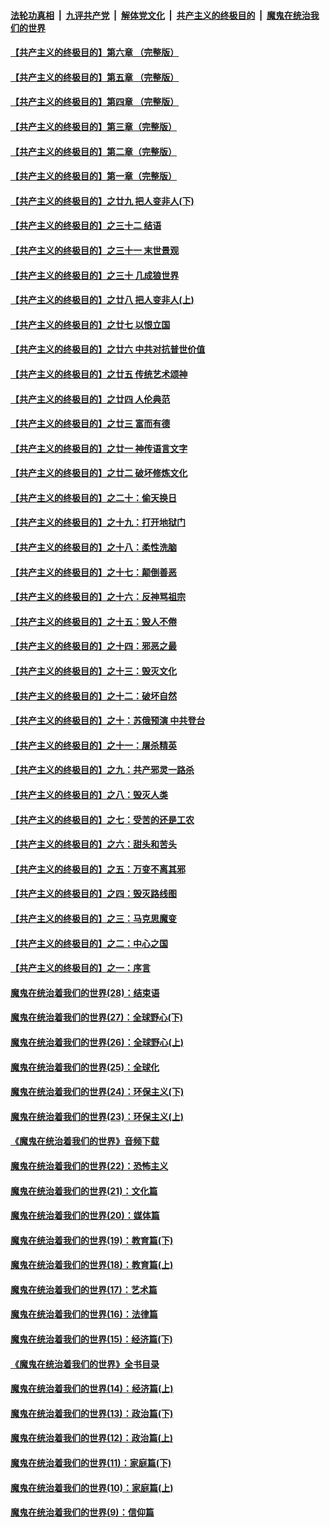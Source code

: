 ####  [法轮功真相](../../../../basic/blob/master/README.md?t=10071401) &nbsp;|&nbsp; [九评共产党](../../../../9ping.md/blob/master/README.md?t=10071401) &nbsp;|&nbsp; [解体党文化](../../../../jtdwh.md/blob/master/README.md?t=10071401)  &nbsp;|&nbsp; [共产主义的终极目的](../../../../gczydzjmd.md/blob/master/README.md?t=10071401) &nbsp;|&nbsp; [魔鬼在统治我们的世界](../../../../mgztzwmdsj.md/blob/master/README.md?t=10071401) 

#### [【共产主义的终极目的】第六章 （完整版）](../pages/nsc422/n11428913.md?t=10071401) 

#### [【共产主义的终极目的】第五章 （完整版）](../pages/nsc422/n11428912.md?t=10071401) 

#### [【共产主义的终极目的】第四章 （完整版）](../pages/nsc422/n11428907.md?t=10071401) 

#### [【共产主义的终极目的】第三章（完整版）](../pages/nsc422/n11428848.md?t=10071401) 

#### [【共产主义的终极目的】第二章（完整版）](../pages/nsc422/n11428831.md?t=10071401) 

#### [【共产主义的终极目的】第一章（完整版）](../pages/nsc422/n11417651.md?t=10071401) 

#### [【共产主义的终极目的】之廿九 把人变非人(下)](../pages/nsc422/n11344140.md?t=10071401) 

#### [【共产主义的终极目的】之三十二 结语](../pages/nsc422/n11360535.md?t=10071401) 

#### [【共产主义的终极目的】之三十一 末世景观](../pages/nsc422/n11351129.md?t=10071401) 

#### [【共产主义的终极目的】之三十 几成狼世界](../pages/nsc422/n11348280.md?t=10071401) 

#### [【共产主义的终极目的】之廿八 把人变非人(上)](../pages/nsc422/n11340492.md?t=10071401) 

#### [【共产主义的终极目的】之廿七 以恨立国](../pages/nsc422/n11336944.md?t=10071401) 

#### [【共产主义的终极目的】之廿六 中共对抗普世价值](../pages/nsc422/n11324785.md?t=10071401) 

#### [【共产主义的终极目的】之廿五 传统艺术颂神](../pages/nsc422/n11296396.md?t=10071401) 

#### [【共产主义的终极目的】之廿四 人伦典范](../pages/nsc422/n11296397.md?t=10071401) 

#### [【共产主义的终极目的】之廿三 富而有德](../pages/nsc422/n11283598.md?t=10071401) 

#### [【共产主义的终极目的】之廿一 神传语言文字](../pages/nsc422/n11263265.md?t=10071401) 

#### [【共产主义的终极目的】之廿二 破坏修炼文化](../pages/nsc422/n11245728.md?t=10071401) 

#### [【共产主义的终极目的】之二十：偷天换日](../pages/nsc422/n11238846.md?t=10071401) 

#### [【共产主义的终极目的】之十九：打开地狱门](../pages/nsc422/n11206376.md?t=10071401) 

#### [【共产主义的终极目的】之十八：柔性洗脑](../pages/nsc422/n11199994.md?t=10071401) 

#### [【共产主义的终极目的】之十七：颠倒善恶](../pages/nsc422/n11179782.md?t=10071401) 

#### [【共产主义的终极目的】之十六：反神骂祖宗](../pages/nsc422/n11166798.md?t=10071401) 

#### [【共产主义的终极目的】之十五：毁人不倦](../pages/nsc422/n11166792.md?t=10071401) 

#### [【共产主义的终极目的】之十四：邪恶之最](../pages/nsc422/n11150249.md?t=10071401) 

#### [【共产主义的终极目的】之十三：毁灭文化](../pages/nsc422/n11135227.md?t=10071401) 

#### [【共产主义的终极目的】之十二：破坏自然](../pages/nsc422/n11135214.md?t=10071401) 

#### [【共产主义的终极目的】之十：苏俄预演 中共登台](../pages/nsc422/n11118424.md?t=10071401) 

#### [【共产主义的终极目的】之十一：屠杀精英](../pages/nsc422/n11118442.md?t=10071401) 

#### [【共产主义的终极目的】之九：共产邪灵一路杀](../pages/nsc422/n11114139.md?t=10071401) 

#### [【共产主义的终极目的】之八：毁灭人类](../pages/nsc422/n11108503.md?t=10071401) 

#### [【共产主义的终极目的】之七：受苦的还是工农](../pages/nsc422/n11101809.md?t=10071401) 

#### [【共产主义的终极目的】之六：甜头和苦头](../pages/nsc422/n11096971.md?t=10071401) 

#### [【共产主义的终极目的】之五：万变不离其邪](../pages/nsc422/n11091285.md?t=10071401) 

#### [【共产主义的终极目的】之四：毁灭路线图](../pages/nsc422/n11086284.md?t=10071401) 

#### [【共产主义的终极目的】之三：马克思魔变](../pages/nsc422/n11061941.md?t=10071401) 

#### [【共产主义的终极目的】之二：中心之国](../pages/nsc422/n11047728.md?t=10071401) 

#### [【共产主义的终极目的】之一：序言](../pages/nsc422/n11086077.md?t=10071401) 

#### [魔鬼在统治着我们的世界(28)：结束语](../pages/nsc422/n10936246.md?t=10071401) 

#### [魔鬼在统治着我们的世界(27)：全球野心(下)](../pages/nsc422/n10928319.md?t=10071401) 

#### [魔鬼在统治着我们的世界(26)：全球野心(上)](../pages/nsc422/n10900318.md?t=10071401) 

#### [魔鬼在统治着我们的世界(25)：全球化](../pages/nsc422/n10788205.md?t=10071401) 

#### [魔鬼在统治着我们的世界(24)：环保主义(下)](../pages/nsc422/n10695307.md?t=10071401) 

#### [魔鬼在统治着我们的世界(23)：环保主义(上)](../pages/nsc422/n10688613.md?t=10071401) 

#### [《魔鬼在统治着我们的世界》音频下载](../pages/nsc422/n10635553.md?t=10071401) 

#### [魔鬼在统治着我们的世界(22)：恐怖主义](../pages/nsc422/n10614727.md?t=10071401) 

#### [魔鬼在统治着我们的世界(21)：文化篇](../pages/nsc422/n10597706.md?t=10071401) 

#### [魔鬼在统治着我们的世界(20)：媒体篇](../pages/nsc422/n10586579.md?t=10071401) 

#### [魔鬼在统治着我们的世界(19)：教育篇(下)](../pages/nsc422/n10564808.md?t=10071401) 

#### [魔鬼在统治着我们的世界(18)：教育篇(上)](../pages/nsc422/n10526970.md?t=10071401) 

#### [魔鬼在统治着我们的世界(17)：艺术篇](../pages/nsc422/n10499093.md?t=10071401) 

#### [魔鬼在统治着我们的世界(16)：法律篇](../pages/nsc422/n10485969.md?t=10071401) 

#### [魔鬼在统治着我们的世界(15)：经济篇(下)](../pages/nsc422/n10469975.md?t=10071401) 

#### [《魔鬼在统治着我们的世界》全书目录](../pages/nsc422/n10464261.md?t=10071401) 

#### [魔鬼在统治着我们的世界(14)：经济篇(上)](../pages/nsc422/n10457370.md?t=10071401) 

#### [魔鬼在统治着我们的世界(13)：政治篇(下)](../pages/nsc422/n10448270.md?t=10071401) 

#### [魔鬼在统治着我们的世界(12)：政治篇(上)](../pages/nsc422/n10444576.md?t=10071401) 

#### [魔鬼在统治着我们的世界(11)：家庭篇(下)](../pages/nsc422/n10440961.md?t=10071401) 

#### [魔鬼在统治着我们的世界(10)：家庭篇(上)](../pages/nsc422/n10435448.md?t=10071401) 

#### [魔鬼在统治着我们的世界(9)：信仰篇](../pages/nsc422/n10432159.md?t=10071401) 

